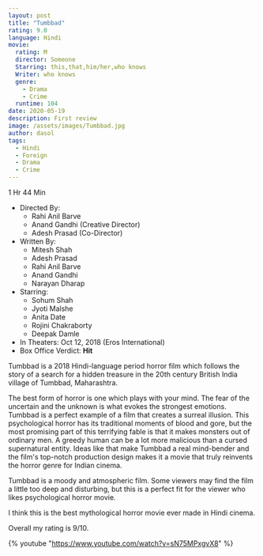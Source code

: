 ```yaml
---
layout: post
title: "Tumbbad"
rating: 9.0
language: Hindi
movie:
  rating: M
  director: Someone
  Starring: this,that,him/her,who knows
  Writer: who knows
  genre: 
    - Drama
    - Crime
  runtime: 104
date: 2020-05-19
description: First review
image: /assets/images/Tumbbad.jpg
author: dasol
tags:
  - Hindi
  - Foreign
  - Drama
  - Crime
---
```


1 Hr 44 Min

- Directed By: 
  - Rahi Anil Barve
  - Anand Gandhi (Creative Director)
  - Adesh Prasad (Co-Director)
- Written By: 
  - Mitesh Shah
  - Adesh Prasad
  - Rahi Anil Barve
  - Anand Gandhi
  - Narayan Dharap
- Starring:
  - Sohum Shah
  - Jyoti Malshe
  - Anita Date
  - Rojini Chakraborty
  - Deepak Damle
- In Theaters: Oct 12, 2018 (Eros International)
- Box Office Verdict: **Hit**

 Tumbbad is a 2018 Hindi-language period horror film which follows the story of a search for a hidden treasure in the 20th century British India village of Tumbbad, Maharashtra.

The best form of horror is one which plays with your mind. The fear of the uncertain and the unknown is what evokes the strongest emotions. Tumbbad is a perfect example of a film that creates a surreal illusion. This psychological horror has its traditional moments of blood and gore, but the most promising part of this terrifying fable is that it makes monsters out of ordinary men. A greedy human can be a lot more malicious than a cursed supernatural entity. Ideas like that make Tumbbad a real mind-bender and the film's top-notch production design makes it a movie that truly reinvents the horror genre for Indian cinema.

Tumbbad is a moody and atmospheric film. Some viewers may find the film a little too deep and disturbing, but this is a perfect fit for the viewer who likes psychological horror movie.

I think this is the best mythological horror movie ever made in Hindi cinema. 

Overall my rating is 9/10. 

{% youtube "https://www.youtube.com/watch?v=sN75MPxgvX8" %}